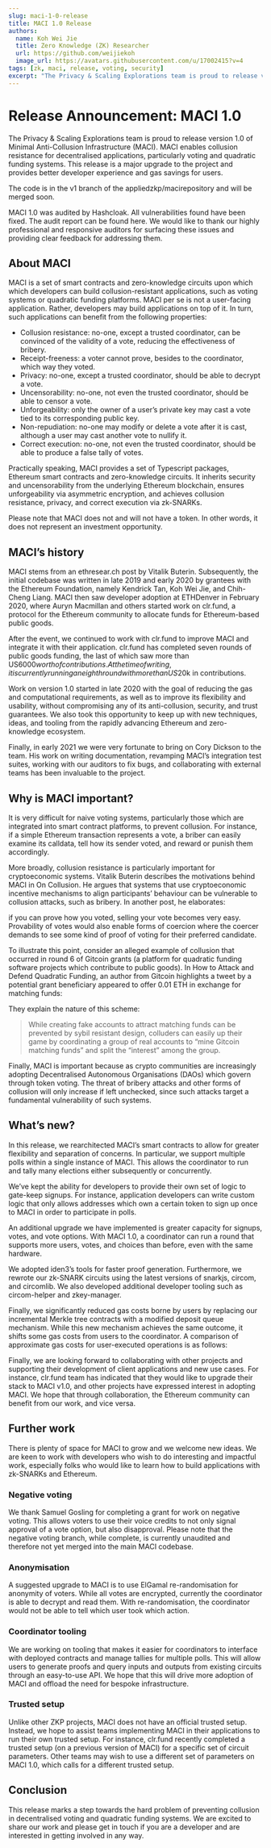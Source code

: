 ```yaml
---
slug: maci-1-0-release
title: MACI 1.0 Release
authors:
  name: Koh Wei Jie
  title: Zero Knowledge (ZK) Researcher
  url: https://github.com/weijiekoh
  image_url: https://avatars.githubusercontent.com/u/17002415?v=4
tags: [zk, maci, release, voting, security]
excerpt: "The Privacy & Scaling Explorations team is proud to release version 1.0 of Minimal Anti-Collusion Infrastructure (MACI). MACI enables collusion resistance for decentralised applications, particularly voting and quadratic funding systems. This release is a major upgrade to the project and provides better developer experience and gas savings for users."
---
```


# Release Announcement: MACI 1.0

The Privacy & Scaling Explorations team is proud to release version 1.0 of Minimal Anti-Collusion Infrastructure (MACI). MACI enables collusion resistance for decentralised applications, particularly voting and quadratic funding systems. This release is a major upgrade to the project and provides better developer experience and gas savings for users.

The code is in the v1 branch of the appliedzkp/macirepository and will be merged soon.

MACI 1.0 was audited by Hashcloak. All vulnerabilities found have been fixed. The audit report can be found here. We would like to thank our highly professional and responsive auditors for surfacing these issues and providing clear feedback for addressing them.

## About MACI

MACI is a set of smart contracts and zero-knowledge circuits upon which which developers can build collusion-resistant applications, such as voting systems or quadratic funding platforms. MACI per se is not a user-facing application. Rather, developers may build applications on top of it. In turn, such applications can benefit from the following properties:

- Collusion resistance: no-one, except a trusted coordinator, can be convinced of the validity of a vote, reducing the effectiveness of bribery.
- Receipt-freeness: a voter cannot prove, besides to the coordinator, which way they voted.
- Privacy: no-one, except a trusted coordinator, should be able to decrypt a vote.
- Uncensorability: no-one, not even the trusted coordinator, should be able to censor a vote.
- Unforgeability: only the owner of a user’s private key may cast a vote tied to its corresponding public key.
- Non-repudiation: no-one may modify or delete a vote after it is cast, although a user may cast another vote to nullify it.
- Correct execution: no-one, not even the trusted coordinator, should be able to produce a false tally of votes.

Practically speaking, MACI provides a set of Typescript packages, Ethereum smart contracts and zero-knowledge circuits. It inherits security and uncensorability from the underlying Ethereum blockchain, ensures unforgeability via asymmetric encryption, and achieves collusion resistance, privacy, and correct execution via zk-SNARKs.

Please note that MACI does not and will not have a token. In other words, it does not represent an investment opportunity.

## MACI’s history

MACI stems from an ethresear.ch post by Vitalik Buterin. Subsequently, the initial codebase was written in late 2019 and early 2020 by grantees with the Ethereum Foundation, namely Kendrick Tan, Koh Wei Jie, and Chih-Cheng Liang. MACI then saw developer adoption at ETHDenver in February 2020, where Auryn Macmillan and others started work on clr.fund, a protocol for the Ethereum community to allocate funds for Ethereum-based public goods.

After the event, we continued to work with clr.fund to improve MACI and integrate it with their application. clr.fund has completed seven rounds of public goods funding, the last of which saw more than US$6000 worth of contributions. At the time of writing, it is currently running an eighth round with more than US$20k in contributions.

Work on version 1.0 started in late 2020 with the goal of reducing the gas and computational requirements, as well as to improve its flexibility and usability, without compromising any of its anti-collusion, security, and trust guarantees. We also took this opportunity to keep up with new techniques, ideas, and tooling from the rapidly advancing Ethereum and zero-knowledge ecosystem.

Finally, in early 2021 we were very fortunate to bring on Cory Dickson to the team. His work on writing documentation, revamping MACI’s integration test suites, working with our auditors to fix bugs, and collaborating with external teams has been invaluable to the project.

## Why is MACI important?

It is very difficult for naive voting systems, particularly those which are integrated into smart contract platforms, to prevent collusion. For instance, if a simple Ethereum transaction represents a vote, a briber can easily examine its calldata, tell how its sender voted, and reward or punish them accordingly.

More broadly, collusion resistance is particularly important for cryptoeconomic systems. Vitalik Buterin describes the motivations behind MACI in On Collusion. He argues that systems that use cryptoeconomic incentive mechanisms to align participants’ behaviour can be vulnerable to collusion attacks, such as bribery. In another post, he elaborates:

if you can prove how you voted, selling your vote becomes very easy. Provability of votes would also enable forms of coercion where the coercer demands to see some kind of proof of voting for their preferred candidate.

To illustrate this point, consider an alleged example of collusion that occurred in round 6 of Gitcoin grants (a platform for quadratic funding software projects which contribute to public goods). In How to Attack and Defend Quadratic Funding, an author from Gitcoin highlights a tweet by a potential grant beneficiary appeared to offer 0.01 ETH in exchange for matching funds:

They explain the nature of this scheme:

> While creating fake accounts to attract matching funds can be prevented by sybil resistant design, colluders can easily up their game by coordinating a group of real accounts to “mine Gitcoin matching funds” and split the “interest” among the group.

Finally, MACI is important because as crypto communities are increasingly adopting Decentralised Autonomous Organisations (DAOs) which govern through token voting. The threat of bribery attacks and other forms of collusion will only increase if left unchecked, since such attacks target a fundamental vulnerability of such systems.

## What’s new?

In this release, we rearchitected MACI’s smart contracts to allow for greater flexibility and separation of concerns. In particular, we support multiple polls within a single instance of MACI. This allows the coordinator to run and tally many elections either subsequently or concurrently.

We’ve kept the ability for developers to provide their own set of logic to gate-keep signups. For instance, application developers can write custom logic that only allows addresses which own a certain token to sign up once to MACI in order to participate in polls.

An additional upgrade we have implemented is greater capacity for signups, votes, and vote options. With MACI 1.0, a coordinator can run a round that supports more users, votes, and choices than before, even with the same hardware.

We adopted iden3’s tools for faster proof generation. Furthermore, we rewrote our zk-SNARK circuits using the latest versions of snarkjs, circom, and circomlib. We also developed additional developer tooling such as circom-helper and zkey-manager.

Finally, we significantly reduced gas costs borne by users by replacing our incremental Merkle tree contracts with a modified deposit queue mechanism. While this new mechanism achieves the same outcome, it shifts some gas costs from users to the coordinator. A comparison of approximate gas costs for user-executed operations is as follows:

Finally, we are looking forward to collaborating with other projects and supporting their development of client applications and new use cases. For instance, clr.fund team has indicated that they would like to upgrade their stack to MACI v1.0, and other projects have expressed interest in adopting MACI. We hope that through collaboration, the Ethereum community can benefit from our work, and vice versa.

## Further work

There is plenty of space for MACI to grow and we welcome new ideas. We are keen to work with developers who wish to do interesting and impactful work, especially folks who would like to learn how to build applications with zk-SNARKs and Ethereum.

### Negative voting

We thank Samuel Gosling for completing a grant for work on negative voting. This allows voters to use their voice credits to not only signal approval of a vote option, but also disapproval. Please note that the negative voting branch, while complete, is currently unaudited and therefore not yet merged into the main MACI codebase.

### Anonymisation

A suggested upgrade to MACI is to use ElGamal re-randomisation for anonymity of voters. While all votes are encrypted, currently the coordinator is able to decrypt and read them. With re-randomisation, the coordinator would not be able to tell which user took which action.

### Coordinator tooling

We are working on tooling that makes it easier for coordinators to interface with deployed contracts and manage tallies for multiple polls. This will allow users to generate proofs and query inputs and outputs from existing circuits through an easy-to-use API. We hope that this will drive more adoption of MACI and offload the need for bespoke infrastructure.

### Trusted setup

Unlike other ZKP projects, MACI does not have an official trusted setup. Instead, we hope to assist teams implementing MACI in their applications to run their own trusted setup. For instance, clr.fund recently completed a trusted setup (on a previous version of MACI) for a specific set of circuit parameters. Other teams may wish to use a different set of parameters on MACI 1.0, which calls for a different trusted setup.

## Conclusion

This release marks a step towards the hard problem of preventing collusion in decentralised voting and quadratic funding systems. We are excited to share our work and please get in touch if you are a developer and are interested in getting involved in any way.
